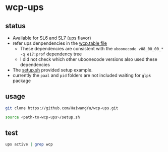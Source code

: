# wcp-ups

## status
 - Available for SL6 and SL7 (ups flavor)
 - refer ups denpendencies in the [wcp.table file](https://github.com/HaiwangYu/wcp-ups/blob/master/wcp/v00_10_00/ups/wcp.table#L21-L23)
   - These dependencies are consistent with the `uboonecode v08_00_00_* -q e17:prof` dependency tree
   - I did not check which other uboonecode versions also used these dependencies
 - The [setup.sh](https://github.com/HaiwangYu/wcp-ups/blob/master/setup.sh) provided setup example.
 - currently the `paal` and `pid` folders are not included waiting for `glpk` package
 
## usage

```bash
git clone https://github.com/HaiwangYu/wcp-ups.git
```

```bash
source <path-to-wcp-ups>/setup.sh
```

## test
```bash
ups active | grep wcp
```
